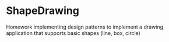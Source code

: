 # ShapeDrawing
Homework implementing design patterns to implement a drawing application that supports basic shapes (line, box, circle)
